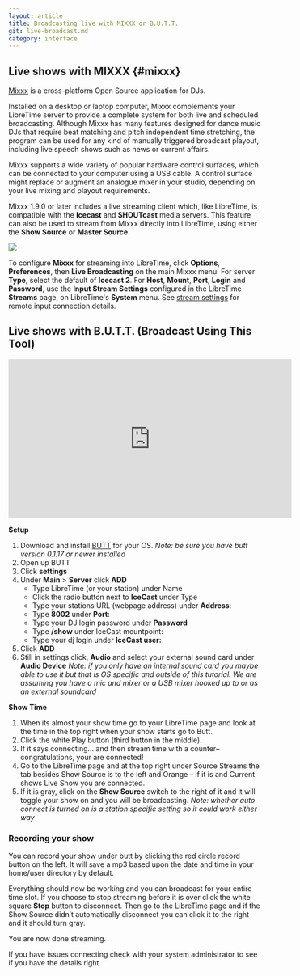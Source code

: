 ```yaml
---
layout: article
title: Broadcasting live with MIXXX or B.U.T.T.
git: live-broadcast.md
category: interface
---
```


## Live shows with MIXXX {#mixxx}

[Mixxx](https://www.mixxx.org) is a cross-platform Open Source application for DJs.

Installed on a desktop or laptop computer, Mixxx complements your LibreTime server to provide a complete system
for both live and scheduled broadcasting. Although Mixxx has many features designed for dance music DJs
that require beat matching and pitch independent time stretching, the program can be used for any kind of
manually triggered broadcast playout, including live speech shows such as news or current affairs.

Mixxx supports a wide variety of popular hardware control surfaces, which can be connected to your
computer using a USB cable. A control surface might replace or augment an analogue mixer in your studio,
depending on your live mixing and playout requirements.

Mixxx 1.9.0 or later includes a live streaming client which, like LibreTime, is compatible with the **Icecast**
and **SHOUTcast** media servers. This feature can also be used to stream from Mixxx directly into LibreTime,
using either the **Show Source** or **Master Source**.

![](/img/Screenshot369-Mixxx_streaming_preferences.png)

To configure **Mixxx** for streaming into LibreTime, click **Options**, **Preferences**, then
**Live Broadcasting** on the main Mixxx menu. For server **Type**, select the default of **Icecast 2**.
For **Host**, **Mount**, **Port**, **Login** and **Password**, use the **Input Stream Settings**
configured in the LibreTime **Streams** page, on LibreTime's **System** menu. See [stream settings](stream-settings)
for remote input connection details.

## Live shows with B.U.T.T. (Broadcast Using This Tool)

<html>
<iframe width="560" height="315" src="https://www.youtube-nocookie.com/embed/4GLsU9hPTtM" frameborder="0" allow="accelerometer; autoplay; encrypted-media; gyroscope; picture-in-picture" allowfullscreen></iframe>
</html>

**Setup**

1. Download and install [BUTT](https://danielnoethen.de/) for your OS.
   _Note: be sure you have butt version 0.1.17 or newer installed_
2. Open up BUTT
3. Click **settings**
4. Under **Main** > **Server** click **ADD**
   - Type LibreTime (or your station) under Name
   - Click the radio button next to **IceCast** under Type
   - Type your stations URL (webpage address) under **Address**:
   - Type **8002** under **Port**:
   - Type your DJ login password under **Password**
   - Type **/show** under IceCast mountpoint:
   - Type your dj login under **IceCast user:**
5. Click **ADD**
6. Still in settings click, **Audio** and select your external sound card under
   **Audio Device** _Note: if you only have an internal sound card you maybe able
   to use it but that is OS specific and outside of this tutorial. We are assuming
   you have a mic and mixer or a USB mixer hooked up to or as an external soundcard_

**Show Time**

1. When its almost your show time go to your LibreTime page and look at the time
   in the top right when your show starts go to Butt.
2. Click the white Play button (third button in the middle).
3. If it says connecting... and then stream time with a counter– congratulations,
   your are connected!
4. Go to the LibreTime page and at the top right under Source Streams the
   tab besides Show Source is to the left and Orange – if it is and Current
   shows Live Show you are connected.
5. If it is gray, click on the **Show Source** switch to the right of it and it
   will toggle your show on and you will be broadcasting. _Note: whether auto
   connect is turned on is a station specific setting so it could work either way_

### Recording your show

You can record your show under butt by clicking the red circle record button on
the left. It will save a mp3 based upon the date and time in your home/user
directory by default.

Everything should now be working and you can broadcast for your entire time
slot. If you choose to stop streaming before it is over click the white square
**Stop** button to disconnect. Then go to the LibreTime page and if the Show
Source didn’t automatically disconnect you can click it to the right and it
should turn gray.

You are now done streaming.

If you have issues connecting check with your system administrator to see if you
have the details right.
